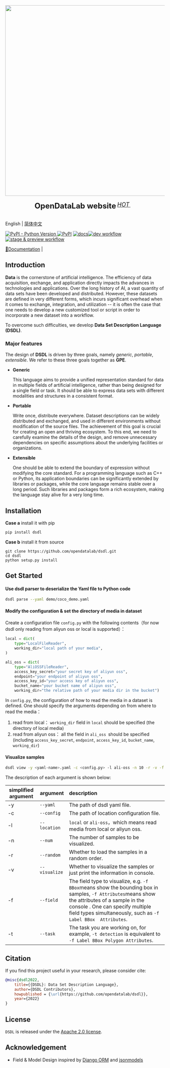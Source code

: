 <div align="center">
  <img src="resources/opendatalab.svg" width="600"/>
  <div>&nbsp;</div>
  <div align="center">
    <b><font size="5">OpenDataLab website</font></b>
    <sup>
      <a href="https://opendatalab.com/">
        <i><font size="4">HOT</font></i>
      </a>
    </sup>
    &nbsp;&nbsp;&nbsp;&nbsp;
  </div>
  <div>&nbsp;</div>
</div>

English | [简体中文](README_zh-CN.md)

[![PyPI - Python Version](https://img.shields.io/pypi/pyversions/dsdl) ](https://pypi.org/project/dsdl/)[![PyPI](https://img.shields.io/pypi/v/dsdl)](https://pypi.org/project/dsdl) [![docs](https://img.shields.io/badge/docs-latest-blue)](https://opendatalab.github.io/dsdl-docs/)[![dev workflow](https://github.com/opendatalab/dsdl-sdk/actions/workflows/dev.yml/badge.svg?branch=dev)](https://github.com/opendatalab/dsdl-sdk/actions/workflows/dev.yml)[![stage & preview workflow](https://github.com/opendatalab/dsdl-sdk/actions/workflows/preview.yml/badge.svg?branch=dev)](https://github.com/opendatalab/dsdl-sdk/actions/workflows/preview.yml)

[📘Documentation](https://opendatalab.github.io/dsdl-docs/) |

## Introduction

**Data** is the cornerstone of artificial intelligence. The efficiency of data acquisition, exchange, and application directly impacts the advances in technologies and applications. Over the long history of AI, a vast quantity of data sets have been developed and distributed. However, these datasets are defined in very different forms, which incurs significant overhead when it comes to exchange, integration, and utilization -- it is often the case that one needs to develop a new customized tool or script in order to incorporate a new dataset into a workflow.

To overcome such difficulties, we develop **Data Set Description Language (DSDL)**.

### Major features

The design of **DSDL** is driven by three goals, namely *generic*, *portable*, *extensible*. We refer to these three goals together as **GPE**.

* **Generic**

  This language aims to provide a unified representation standard for data in multiple fields of artificial intelligence, rather than being designed for a single field or task. It should be able to express data sets with different modalities and structures in a consistent format.

* **Portable**

  Write once, distribute everywhere. Dataset descriptions can be widely distributed and exchanged, and used in different environments without modification of the source files. The achievement of this goal is crucial for creating an open and thriving ecosystem. To this end, we need to carefully examine the details of the design, and remove unnecessary dependencies on specific assumptions about the underlying facilities or organizations.

* **Extensible**

  One should be able to extend the boundary of expression without modifying the core standard. For a programming language such as C++ or Python, its application boundaries can be significantly extended by libraries or packages, while the core language remains stable over a long period. Such libraries and packages form a rich ecosystem, making the language stay alive for a very long time.

## Installation

**Case a** install it with pip

```bash
pip install dsdl
```

**Case b** install it from source

```shell
git clone https://github.com/opendatalab/dsdl.git
cd dsdl
python setup.py install
```

## Get Started

#### Use dsdl parser to deserialize the Yaml file to Python code
```bash
dsdl parse --yaml demo/coco_demo.yaml
```

#### Modify the configuration & set the directory of media in dataset

Create a configuration file `config.py` with the following contents（for now dsdl only reading from aliyun oss or local is supported）：

```python
local = dict(
    type="LocalFileReader",
    working_dir="local path of your media",
)

ali_oss = dict(
    type="AliOSSFileReader",
    access_key_secret="your secret key of aliyun oss",
    endpoint="your endpoint of aliyun oss",
    access_key_id="your access key of aliyun oss",
    bucket_name="your bucket name of aliyun oss",
    working_dir="the relative path of your media dir in the bucket")
```

 In `config.py`, the configuration of how to read the media in a dataset is defined. One should specify the arguments depending on from where to read the media：  

1. read from local： `working_dir` field in `local` should be specified (the directory of local media)    
2. read from aliyun oss： all the field in `ali_oss `should be specified (including `access_key_secret`, `endpoint`, `access_key_id`, `bucket_name`, `working_dir`)  

#### Visualize samples

   ```bash
   dsdl view -y <yaml-name>.yaml -c <config.py> -l ali-oss -n 10 -r -v -f Label BBox Attributes
   ```

The description of each argument is shown below:  

| simplified  argument | argument      | description                                                  |
| -------------------- | ------------- | :----------------------------------------------------------- |
| -y                   | `--yaml`      | The path of dsdl yaml file.                                  |
| -c                   | `--config`    | The path of  location configuration file.                    |
| -l                   | `--location`  | `local` or `ali-oss`，which means read media from local or aliyun oss. |
| -n                   | `--num`       | The number of samples to be visualized.                      |
| -r                   | `--random`    | Whether to load the samples in a random order.               |
| -v                   | `--visualize` | Whether to visualize the samples or just print the information in console. |
| -f                   | `--field`     | The field type to visualize, e.g. `-f BBox`means show the bounding box in samples, `-f Attributes`means show the attributes of a sample in the console . One can specify multiple field types simultaneously, such as `-f Label BBox  Attributes`. |
| -t                   | `--task`      | The task you are working on, for example, `-t detection` is equivalent to `-f Label BBox Polygon Attributes`. |

## Citation

If you find this project useful in your research, please consider cite:

```bibtex
@misc{dsdl2022,
    title={{DSDL}: Data Set Description Language},
    author={DSDL Contributors},
    howpublished = {\url{https://github.com/opendatalab/dsdl}},
    year={2022}
}
```

## License

`DSDL` is released under the [Apache 2.0 license](LICENSE).

## Acknowledgement

* Field & Model Design inspired by [Django ORM](https://www.djangoproject.com/) and [jsonmodels](https://github.com/jazzband/jsonmodels)
